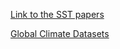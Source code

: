 [Link to the SST papers](https://drive.google.com/open?id=0B7Ccueiur0BNZ1JZMVVTVzlyWDQ)

[Global Climate Datasets](http://www.metoffice.gov.uk/hadobs/)
